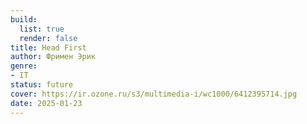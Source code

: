 ```yaml
---
build:
  list: true
  render: false
title: Head First
author: Фримен Эрик
genre:
- IT
status: future
cover: https://ir.ozone.ru/s3/multimedia-i/wc1000/6412395714.jpg
date: 2025-01-23
---
```


